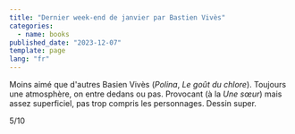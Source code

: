 ```yaml
---
title: "Dernier week-end de janvier par Bastien Vivès"
categories:
  - name: books
published_date: "2023-12-07"
template: page
lang: "fr"
---
```


Moins aimé que d'autres Basien Vivès (_Polina_, _Le goût du chlore_). Toujours une atmosphère, on entre dedans ou pas. Provocant (à la _Une sœur_) mais assez superficiel, pas trop compris les personnages. Dessin super.

5/10
